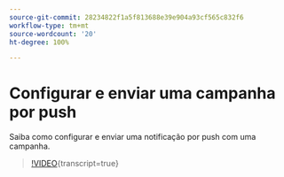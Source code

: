 ```yaml
---
source-git-commit: 28234822f1a5f813688e39e904a93cf565c832f6
workflow-type: tm+mt
source-wordcount: '20'
ht-degree: 100%

---
```

# Configurar e enviar uma campanha por push

Saiba como configurar e enviar uma notificação por push com uma campanha.

>[!VIDEO](https://video.tv.adobe.com/v/3422017/?learn=on){transcript=true}
